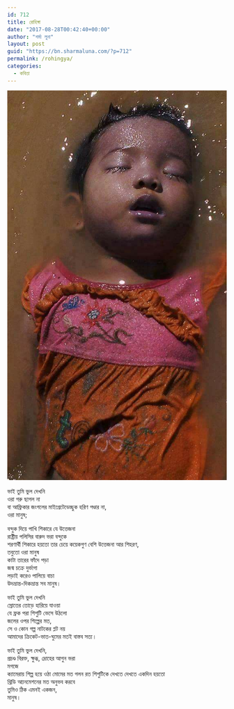 ```yaml
---
id: 712
title: রোহিঙ্গা
date: "2017-08-28T00:42:40+00:00"
author: "শর্মা লুনা"
layout: post
guid: "https://bn.sharmaluna.com/?p=712"
permalink: /rohingya/
categories:
  - কবিতা
---
```


[![](/assets/images/wp-content/uploads/2017/08/21191999_1673159479361378_2954458038756626447_n-1.jpg)](/assets/images/wp-content/uploads/2017/08/21191999_1673159479361378_2954458038756626447_n-1.jpg)

ভাই তুমি ভুল দেখনি  
ওরা গরু ছাগল না  
বা আফ্রিকার জংগলের মাইগ্রেটেডেচ্ছুক হরিণ গণ্ডার না,  
ওরা মানুষ;

বন্দুক দিয়ে পাখি শিকারে যে উত্তেজনা  
রাষ্ট্রীয় পলিসির বারুদ ভরা বন্দুকে  
শরণার্থী শিকারে হয়তো তার চেয়ে কয়েকগুণ বেশি উত্তেজনা আর শিহরণ,  
তবুতো ওরা মানুষ  
কাটা তারের ফাঁদে পড়া  
জন্ম চক্রে দুর্ভাগা  
লড়াই করেও পালিয়ে বাচা  
উদভ্রান্ত-দিকভ্রান্ত সব মানুষ।

ভাই তুমি ভুল দেখনি  
স্রোতের তোড়ে হারিয়ে যাওয়া  
যে ফ্রক পরা শিশুটি ভেসে উঠলো  
জলের ওপর শিল্পের মত,  
সে ও কোন গল্প নাটকের প্লট নয়  
আমাদের ক্রিকেট-ভাত-ঘুমের মতই বাস্তব সত্য।

ভাই তুমি ভুল দেখনি,  
প্রচণ্ড বিরক্ত, ক্ষুব্ধ, দ্রোহের আগুন ভরা  
মগজে  
ক্যামেরায় শিল্প হয়ে ওঠা মোমের মত গলন রত শিশুটিকে দেখতে দেখতে একদিন হয়তো  
থ্রিডি আ্যনমেশনের মত অনুভব করবে  
তুমিও ঠিক এমনই একজন,  
মানুষ।
